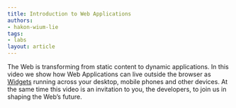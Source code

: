 ```yaml
---
title: Introduction to Web Applications
authors:
- hakon-wium-lie
tags:
- labs
layout: article
---
```


The Web is transforming from static content to dynamic applications. In this video we show how Web Applications can live outside the browser as [Widgets][1] running across your desktop, mobile phones and other devices. At the same time this video is an invitation to you, the developers, to join us in shaping the Web’s future.

[1]: http://my.opera.com/community/customize/widgets/